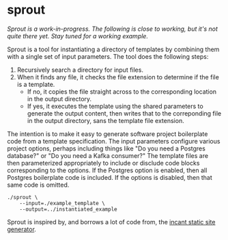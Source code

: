 # sprout

*Sprout is a work-in-progress. The following is close to working, but it's
not quite there yet. Stay tuned for a working example.*

Sprout is a tool for instantiating a directory of templates by combining them
with a single set of input parameters. The tool does the following steps:
1. Recursively search a directory for input files.
2. When it finds any file, it checks the file extension to determine if the
   file is a template.
   * If no, it copies the file straight across to the corresponding location
     in the output directory.
   * If yes, it executes the template using the shared parameters to generate
     the output content, then writes that to the correponding file in the
     output directory, sans the template file extension.

The intention is to make it easy to generate software project boilerplate code
from a template specification. The input parameters configure various project
options, perhaps including things like "Do you need a Postgres database?" or
"Do you need a Kafka consumer?" The template files are then parameterized
appropriately to include or disclude code blocks corresponding to the options.
If the Postgres option is enabled, then all Postgres boilerplate code is
included. If the options is disabled, then that same code is omitted.

```
./sprout \
    --input=./example_template \
    --output=../instantiated_example
```

Sprout is inspired by, and borrows a lot of code from, the [incant static site generator](https://github.com/treaster/incant).
